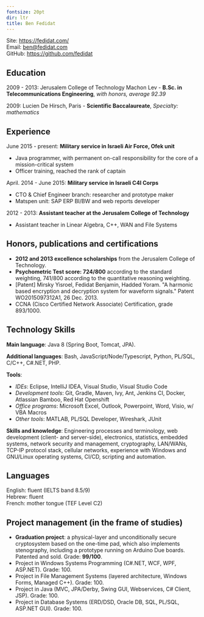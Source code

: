```yaml
---
fontsize: 20pt
dir: ltr
title: Ben Fedidat
---
```


Site: <https://fedidat.com/>  
Email: <ben@fedidat.com>  
GitHub: <https://github.com/fedidat>  

## Education
2009 - 2013: Jerusalem College of Technology Machon Lev - **B.Sc. in Telecommunications Engineering**, *with honors, average 92.39*

2009: Lucien De Hirsch, Paris - **Scientific Baccalaureate**, *Specialty: mathematics*


## Experience
June 2015 - present: **Military service in Israeli Air Force, Ofek unit**

* Java programmer, with permanent on-call responsibility for the core of a mission-critical system
* Officer training, reached the rank of captain

April. 2014 - June 2015: **Military service in Israeli C4I Corps**

* CTO & Chief Engineer branch: researcher and prototype maker
* Matspen unit: SAP ERP BI/BW and web reports developer

2012 - 2013: **Assistant teacher at the Jerusalem College of Technology**

* Assistant teacher in Linear Algebra, C++, WAN and File Systems


## Honors, publications and certifications
* **2012 and 2013 excellence scholarships** from the Jerusalem College of Technology.
* **Psychometric Test score: 724/800** according to the standard weighting, 741/800 according to the quantitative reasoning weighting.
* [Patent] Mirsky Yisroel, Fedidat Benjamin, Hadded Yoram. "A harmonic based encryption and decryption system for waveform signals." Patent WO2015097312A1, 26 Dec. 2013.
* CCNA (Cisco Certified Network Associate) Certification, grade 893/1000.

## Technology Skills 
**Main language**: Java 8 (Spring Boot, Tomcat, JPA).

**Additional languages**: Bash, JavaScript/Node/Typescript, Python, PL/SQL, C/C++, C#.NET, PHP.

**Tools**:

* *IDEs*: Eclipse, IntelliJ IDEA, Visual Studio, Visual Studio Code
* *Development tools*: Git, Gradle, Maven, Ivy, Ant, Jenkins CI, Docker, Atlassian Bamboo, Red Hat Openshift
* *Office programs*: Microsoft Excel, Outlook, Powerpoint, Word, Visio, w/ VBA Macros
* *Other tools*: MATLAB, PL/SQL Developer, Wireshark, JUnit

**Skills and knowledge**: Engineering processes and terminology, web development (client- and server-side), electronics, statistics, embedded systems, network security and management, cryptography, LAN/WANs, TCP-IP protocol stack, cellular networks, experience with Windows and GNU/Linux operating systems, CI/CD, scripting and automation.

## Languages 
English: fluent (IELTS band 8.5/9)  
Hebrew: fluent  
French: mother tongue (TEF Level C2)

## Project management (in the frame of studies)
* **Graduation project**: a physical-layer and unconditionally secure cryptosystem based on the one-time pad, which also implements stenography, including a prototype running on Arduino Due boards. Patented and sold. Grade: **99/100**.
* Project in Windows Systems Programming (C#.NET, WCF, WPF, ASP.NET). Grade: 100.
* Project in File Management Systems (layered architecture, Windows Forms, Managed C++). Grade: 100.
* Project in Java (MVC, JPA/Derby, Swing GUI, Webservices, C# Client, JSP). Grade: 100.
* Project in Database Systems (ERD/DSD, Oracle DB, SQL, PL/SQL, ASP.NET GUI). Grade: 100.